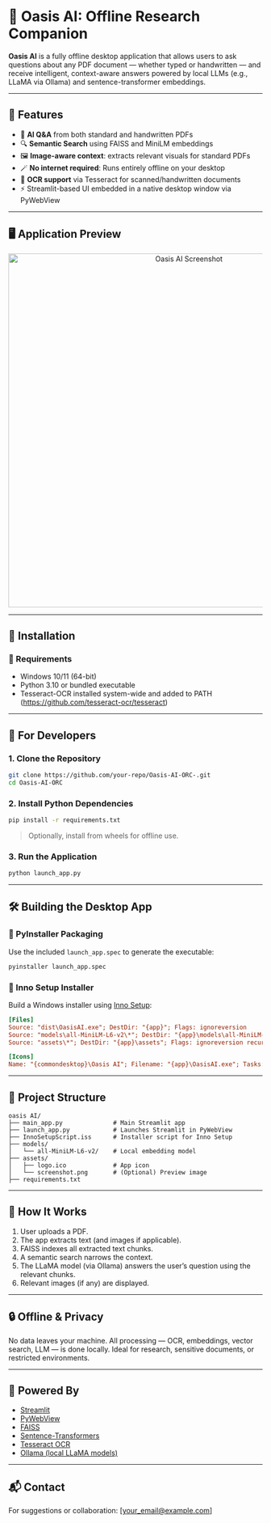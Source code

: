 
# 📄 Oasis AI: Offline Research Companion

**Oasis AI** is a fully offline desktop application that allows users to ask questions about any PDF document — whether typed or handwritten — and receive intelligent, context-aware answers powered by local LLMs (e.g., LLaMA via Ollama) and sentence-transformer embeddings.

---

## 🚀 Features

- 🧠 **AI Q&A** from both standard and handwritten PDFs
- 🔍 **Semantic Search** using FAISS and MiniLM embeddings
- 🖼️ **Image-aware context**: extracts relevant visuals for standard PDFs
- 🪄 **No internet required**: Runs entirely offline on your desktop
- 🧾 **OCR support** via Tesseract for scanned/handwritten documents
- ⚡ Streamlit-based UI embedded in a native desktop window via PyWebView

---

## 🖥️ Application Preview

<p align="center">
  <img src="assets/screenshot.png" alt="Oasis AI Screenshot" width="700">
</p>

---

## 🧰 Installation

### 💾 Requirements

- Windows 10/11 (64-bit)
- Python 3.10 or bundled executable
- Tesseract-OCR installed system-wide and added to PATH (https://github.com/tesseract-ocr/tesseract)

---

## 🔧 For Developers

### 1. Clone the Repository

```bash
git clone https://github.com/your-repo/Oasis-AI-ORC-.git
cd Oasis-AI-ORC
````

### 2. Install Python Dependencies

```bash
pip install -r requirements.txt
```

> Optionally, install from wheels for offline use.

### 3. Run the Application

```bash
python launch_app.py
```

---

## 🛠️ Building the Desktop App

### 🔨 PyInstaller Packaging

Use the included `launch_app.spec` to generate the executable:

```bash
pyinstaller launch_app.spec
```

### 🧾 Inno Setup Installer

Build a Windows installer using [Inno Setup](http://www.jrsoftware.org/isinfo.php):

```ini
[Files]
Source: "dist\OasisAI.exe"; DestDir: "{app}"; Flags: ignoreversion
Source: "models\all-MiniLM-L6-v2\*"; DestDir: "{app}\models\all-MiniLM-L6-v2"; Flags: ignoreversion recursesubdirs
Source: "assets\*"; DestDir: "{app}\assets"; Flags: ignoreversion recursesubdirs

[Icons]
Name: "{commondesktop}\Oasis AI"; Filename: "{app}\OasisAI.exe"; Tasks: desktopicon
```

---

## 📁 Project Structure

```
oasis AI/
├── main_app.py              # Main Streamlit app
├── launch_app.py            # Launches Streamlit in PyWebView
├── InnoSetupScript.iss      # Installer script for Inno Setup
├── models/
│   └── all-MiniLM-L6-v2/    # Local embedding model
├── assets/
│   ├── logo.ico             # App icon
│   └── screenshot.png       # (Optional) Preview image
├── requirements.txt
```

---

## 🤖 How It Works

1. User uploads a PDF.
2. The app extracts text (and images if applicable).
3. FAISS indexes all extracted text chunks.
4. A semantic search narrows the context.
5. The LLaMA model (via Ollama) answers the user’s question using the relevant chunks.
6. Relevant images (if any) are displayed.

---

## 🔒 Offline & Privacy

No data leaves your machine. All processing — OCR, embeddings, vector search, LLM — is done locally. Ideal for research, sensitive documents, or restricted environments.

---

## 🧠 Powered By

* [Streamlit](https://streamlit.io)
* [PyWebView](https://pywebview.flowrl.com/)
* [FAISS](https://github.com/facebookresearch/faiss)
* [Sentence-Transformers](https://www.sbert.net/)
* [Tesseract OCR](https://github.com/tesseract-ocr)
* [Ollama (local LLaMA models)](https://ollama.com)

---

## 📬 Contact

For suggestions or collaboration: \[[your\_email@example.com](mailto:doddishiva055@gmail.com)]


